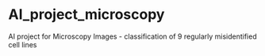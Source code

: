# AI_project_microscopy
AI project for Microscopy Images - classification of 9 regularly misidentified cell lines
